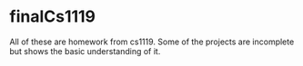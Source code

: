 # finalCs1119

All of these are homework from cs1119. Some of the projects are incomplete but shows the basic understanding of it. 
